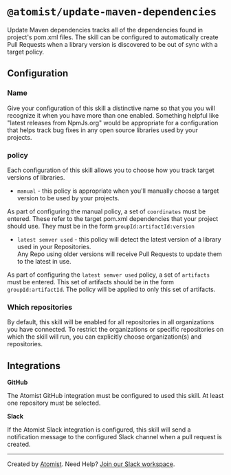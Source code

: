 # `@atomist/update-maven-dependencies`

<!---atomist-skill-readme:start--->

Update Maven dependencies tracks all of the dependencies found in project's pom.xml files.  The skill can be configured
to automatically create Pull Requests when a library version is discovered to be out of sync with a target policy.

## Configuration

### Name

Give your configuration of this skill a distinctive name so that you you will recognize it when you have more than one enabled. 
Something helpful like "latest releases from NpmJs.org" would be appropriate for a configuration that helps 
track bug fixes in any open source libraries used by your projects.

### policy

Each configuration of this skill allows you to choose how you track target versions of libraries.

* `manual` - this policy is appropriate when you'll manually choose a target version to be used by your projects.  

As part of configuring the manual policy, a set of `coordinates` must be entered.  These refer to the target pom.xml dependencies that your 
project should use.  They must be in the form `groupId:artifactId:version`
           
* `latest semver used` - this policy will detect the latest version of a library used in your Repositories.  
                         Any Repo using older versions will receive Pull Requests to update them to the latest in use.

As part of configuring the `latest semver used` policy, a set of `artifacts` must be entered.  This set of artifacts 
should be in the form `groupId:artifactId`.  The policy will be applied to only this set of artifacts.  
                         
### Which repositories

By default, this skill will be enabled for all repositories in all organizations you have connected.
To restrict the organizations or specific repositories on which the skill will run, you can explicitly
choose organization(s) and repositories.

## Integrations

**GitHub**

The Atomist GitHub integration must be configured to used this skill. At least one repository must be selected.

**Slack**

If the Atomist Slack integration is configured, this skill will send a notification message to the configured Slack channel when a pull request is created. 

<!---atomist-skill-readme:end--->

---

Created by [Atomist][atomist].
Need Help?  [Join our Slack workspace][slack].

[atomist]: https://atomist.com/ (Atomist - How Teams Deliver Software)
[slack]: https://join.atomist.com/ (Atomist Community Slack) 
